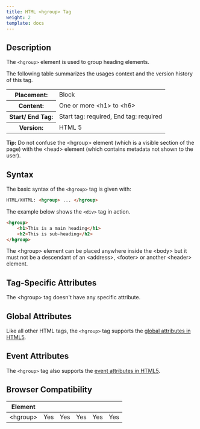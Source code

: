 ```yaml
---
title: HTML <hgroup> Tag
weight: 2
template: docs
---	
```

## Description

The `<hgroup>` element is used to group heading elements.

The following table summarizes the usages context and the version history of this tag.

<table style="width:100%">
  <tr>
    <th>Placement:</th>
    <td>Block</td>
  </tr>
  <tr>
    <th>Content:</th>
    <td>	One or more &lt;h1&gt; to &lt;h6&gt;</td>
  </tr>
  <tr>
    <th>Start/ End Tag:</th>
    <td>Start tag: required, End tag: required</td>
  </tr>
    <tr>
    <th>Version:</th>
    <td>HTML 5</td>
  </tr>
</table>	

<div class="tip">
<p><strong>Tip:</strong> Do not confuse the &lt;hgroup&gt; element (which is a visible section of the page) with the &lt;head&gt; element (which contains metadata not shown to the user).</p>
</div>

## Syntax

The basic syntax of the `<hgroup>` tag is given with:

```html
HTML/XHTML: <hgroup> ... </hgroup>
```

The example below shows the `<div>` tag in action.

```html
<hgroup>
	<h1>This is a main heading</h1>
	<h2>This is sub-heading</h2>
</hgroup>                          
```
<div class="note">
<p>The &lt;hgroup&gt; element can be placed anywhere inside the &lt;body&gt; but it must not be a descendant of an &lt;address&gt;, &lt;footer&gt; or another &lt;header&gt; element.</p>
</div>

## Tag-Specific Attributes
The &lt;hgroup&gt; tag doesn't have any specific attribute.


## Global Attributes

Like all other HTML tags, the `<hgroup>` tag supports the [global attributes in HTML5](https://www.tutorialrepublic.com/html-reference/html5-global-attributes.php).

## Event Attributes

The `<hgroup>` tag also supports the [event attributes in HTML5](https://www.tutorialrepublic.com/html-reference/html5-event-attributes.php).
## Browser Compatibility
|  Element |<i class="chrome"></i>    | <i class="ie"></i>   | <i class="firefox"></i>   |  <i class="safari"></i>  | <i class="opera"></i>   |
| ------------ | ------------ | ------------ | ------------ | ------------ | ------------ |
| &lt;hgroup&gt;  |Yes   |Yes   |Yes   |Yes   |Yes   |

